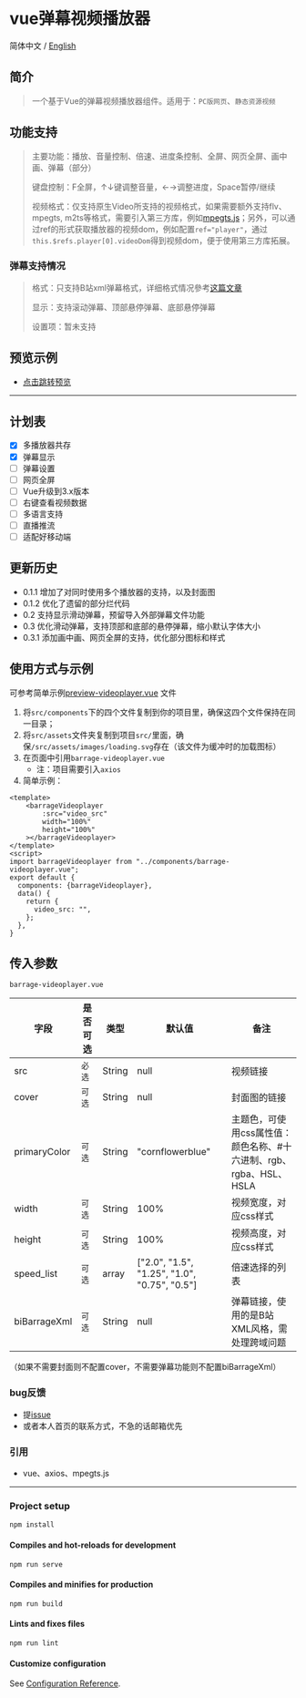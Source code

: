 # vue弹幕视频播放器
简体中文 / [English](https://github.com/yleencc/vue-barrage-videoplayer/blob/master/README_EN.md)
 
## 简介
> 一个基于Vue的弹幕视频播放器组件。适用于：`PC版网页`、`静态资源视频`

## 功能支持
> 主要功能：播放、音量控制、倍速、进度条控制、全屏、网页全屏、画中画、弹幕（部分）
>
> 键盘控制：F全屏，↑↓键调整音量，←→调整进度，Space暂停/继续
>
> 视频格式：仅支持原生Video所支持的视频格式，如果需要额外支持flv、mpegts, m2ts等格式，需要引入第三方库，例如[mpegts.js](https://github.com/xqq/mpegts.js)；另外，可以通过ref的形式获取播放器的视频dom，例如配置`ref="player"`，通过`this.$refs.player[0].videoDom`得到视频dom，便于使用第三方库拓展。

### 弹幕支持情况
> 格式：只支持B站xml弹幕格式，详细格式情况參考[这篇文章](https://blog.csdn.net/Enderman_xiaohei/article/details/86659064)
>
> 显示：支持滚动弹幕、顶部悬停弹幕、底部悬停弹幕
>
> 设置项：暂未支持

## 预览示例
- [点击跳转预览](https://yleen.cc/files/works/barrage-video-player/)

---

## 计划表
- [X] 多播放器共存
- [X] 弹幕显示
- [ ] 弹幕设置
- [ ] 网页全屏
- [ ] Vue升级到3.x版本
- [ ] 右键查看视频数据
- [ ] 多语言支持
- [ ] 直播推流
- [ ] 适配好移动端

## 更新历史
- 0.1.1 增加了对同时使用多个播放器的支持，以及封面图
- 0.1.2 优化了遗留的部分烂代码
- 0.2   支持显示滑动弹幕，预留导入外部弹幕文件功能
- 0.3   优化滑动弹幕，支持顶部和底部的悬停弹幕，缩小默认字体大小
- 0.3.1 添加画中画、网页全屏的支持，优化部分图标和样式

## 使用方式与示例
可参考简单示例[preview-videoplayer.vue](https://github.com/yleencc/vue-barrage-videoplayer/blob/master/src/views/preview-simple.vue) 文件
1. 将`src/components`下的四个文件复制到你的项目里，确保这四个文件保持在同一目录；
2. 将`src/assets`文件夹复制到项目`src/`里面，确保`/src/assets/images/loading.svg`存在（该文件为缓冲时的加载图标）
3. 在页面中引用`barrage-videoplayer.vue`
   - 注：项目需要引入`axios`
4. 简单示例：
``` vue
<template>
    <barrageVideoplayer
        :src="video_src"
        width="100%"
        height="100%"
    ></barrageVideoplayer>
</template>
<script>
import barrageVideoplayer from "../components/barrage-videoplayer.vue";
export default {
  components: {barrageVideoplayer},
  data() {
    return {
      video_src: "",
    };
  },
}
```

## 传入参数
`barrage-videoplayer.vue`

| 字段 | 是否可选 | 类型 | 默认值 | 备注 |
|---|---|---|---|---|
| src | `必选` | String | null | 视频链接 |
| cover | `可选` | String | null | 封面图的链接 |
| primaryColor | `可选` | String | "cornflowerblue" | 主题色，可使用css属性值：颜色名称、#十六进制、rgb、rgba、HSL、HSLA |
| width | `可选` | String | 100% | 视频宽度，对应css样式 |
| height | `可选` | String | 100% | 视频高度，对应css样式 |
| speed_list | `可选` | array | ["2.0", "1.5", "1.25", "1.0", "0.75", "0.5"]  | 倍速选择的列表 |
| biBarrageXml | `可选` | String | null | 弹幕链接，使用的是B站XML风格，需处理跨域问题 |

（如果不需要封面则不配置cover，不需要弹幕功能则不配置biBarrageXml）

### bug反馈
- 提[issue](https://github.com/yleencc/vue-barrage-videoplayer/issues)
- 或者本人首页的联系方式，不急的话邮箱优先

### 引用
- vue、axios、mpegts.js

---

### Project setup
```
npm install
```

#### Compiles and hot-reloads for development
```
npm run serve
```

#### Compiles and minifies for production
```
npm run build
```

#### Lints and fixes files
```
npm run lint
```

#### Customize configuration
See [Configuration Reference](https://cli.vuejs.org/config/).
